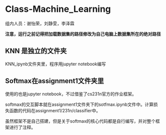 # Class-Machine_Learning

组内人员：谢怡荣，刘静雯，李泽霖

**注意，运行之前记得把加载数据集的路径修改为自己电脑上数据集所在的绝对路径**

## KNN 是独立的文件夹

KNN_ipynb文件夹里，程序用jupyter notebook编写

## Softmax在assignment1文件夹里

使用的也是jupyter notebook，不过借鉴了cs231n官方的作业框架。

softmax的交互脚本就在assignment1文件夹下的sotfmax.ipynb文件中。计算损失函数的代码在assignment1/231n/classifier中。

虽然框架不是自己搭建，但是关于softmax的核心代码都是自行编写，并对整个框架进行了注释。